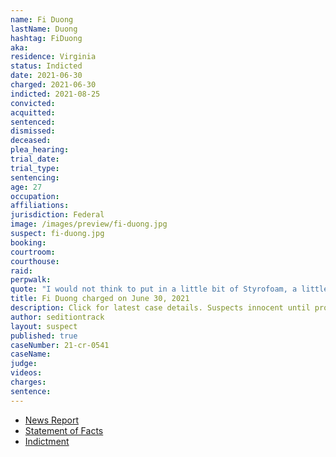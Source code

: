 ```yaml
---
name: Fi Duong
lastName: Duong
hashtag: FiDuong
aka:
residence: Virginia
status: Indicted
date: 2021-06-30
charged: 2021-06-30
indicted: 2021-08-25
convicted:
acquitted:
sentenced:
dismissed:
deceased:
plea_hearing:
trial_date:
trial_type:
sentencing:
age: 27
occupation:
affiliations:
jurisdiction: Federal
image: /images/preview/fi-duong.jpg
suspect: fi-duong.jpg
booking:
courtroom:
courthouse:
raid:
perpwalk:
quote: "I would not think to put in a little bit of Styrofoam, a little bit of motor oil, and some gasoline in said wine bottles. I wouldn’t have the first thought of doing that whatsoever."
title: Fi Duong charged on June 30, 2021
description: Click for latest case details. Suspects innocent until proven guilty.
author: seditiontrack
layout: suspect
published: true
caseNumber: 21-cr-0541
caseName:
judge:
videos:
charges:
sentence:
---
```

- [News Report](https://www.washingtonpost.com/local/legal-issues/capitol-riot-bible-study-group-militia/2021/07/06/e5e6cd26-de82-11eb-ae31-6b7c5c34f0d6_story.html)
- [Statement of Facts](https://www.justice.gov/usao-dc/case-multi-defendant/file/1409611/download)
- [Indictment](https://storage.courtlistener.com/recap/gov.uscourts.dcd.234965/gov.uscourts.dcd.234965.11.0.pdf)
